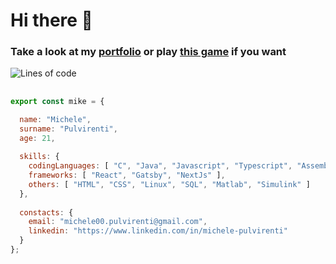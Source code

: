 <h1>Hi there 👋</h1>

<h3>Take a look at my <a href="mike-cheek.github.io/portfolio" style={"text-decoration: none; color: #000000;"}>portfolio</a> or play <a href="mike-cheek.github.io/portfolio/game" style={"text-decoration: none; color: #000000;"}>this game</a> if you want</h3>

![Lines of code](https://img.shields.io/badge/Let%20me%20introduce-%20myself%20-blue)

<h2></h2>

```js
export const mike = {

  name: "Michele",
  surname: "Pulvirenti",
  age: 21,
  
  skills: {
    codingLanguages: [ "C", "Java", "Javascript", "Typescript", "Assembly MIPS", "BASH (Unix Shell)", "PHP" ],
    frameworks: [ "React", "Gatsby", "NextJs" ],
    others: [ "HTML", "CSS", "Linux", "SQL", "Matlab", "Simulink" ]
  },
  
  constacts: {
    email: "michele00.pulvirenti@gmail.com",
    linkedin: "https://www.linkedin.com/in/michele-pulvirenti"
  }
};
```


<!-- ![Mike-cheek's GitHub stats](https://github-readme-stats.vercel.app/api?username=mike-cheek&count_private=true&show_icons=true&theme=radical&hide=commits)-->

<!--
**Mike-cheek/Mike-cheek** is a ✨ _special_ ✨ repository because its `README.md` (this file) appears on your GitHub profile.

Here are some ideas to get you started:

- 🔭 I’m currently working on ...
- 🌱 I’m currently learning ...
- 👯 I’m looking to collaborate on ...
- 🤔 I’m looking for help with ...
- 💬 Ask me about ...
- 📫 How to reach me: ...
- 😄 Pronouns: ...
- ⚡ Fun fact: ...
-->
